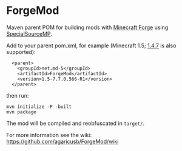 ForgeMod
========

Maven parent POM for building mods with [Minecraft Forge](http://minecraftforge.net/) using [SpecialSourceMP](https://github.com/agaricusb/SpecialSourceMP).

Add to your parent pom.xml, for example (Minecraft 1.5; [1.4.7](https://github.com/agaricusb/ForgeMod/tree/MC147) is also supported):

      <parent>
        <groupId>net.md-5</groupId>
        <artifactId>ForgeMod</artifactId>
        <version>1.5-7.7.0.566-R1</version>
      </parent>

then run:

    mvn initialize -P -built
    mvn package

The mod will be compiled and reobfuscated in `target/`.

For more information see the wiki: https://github.com/agaricusb/ForgeMod/wiki

